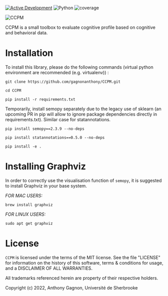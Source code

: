 [![Active Development](https://img.shields.io/badge/Maintenance%20Level-Actively%20Developed-brightgreen.svg)](https://gist.github.com/cheerfulstoic/d107229326a01ff0f333a1d3476e068d)
![Python](https://img.shields.io/badge/Python-3.10%2B-blue)
![coverage](https://raw.githubusercontent.com/gagnonanthony/CCPM/main/coverage.svg)

![CCPM](https://user-images.githubusercontent.com/79757265/225111405-0a5e9a60-4702-4aa7-89fc-d353124dfb63.png)

CCPM is a small toolbox to evaluate cognitive profile based on cognitive and behavioral data. 

Installation
============
To install this library, please do the following commands (virtual python
environment are recommended (e.g. virtualenv)) :

``git clone https://github.com/gagnonanthony/CCPM.git``

``cd CCPM``

``pip install -r requirements.txt``

Temporarily, install semopy separately due to the legacy use of sklearn (an upcoming PR in pip will allow
to ignore package dependencies directly in requirements.txt). Similar case for statannotations. 

``pip install semopy==2.3.9 --no-deps``

``pip install statannotations==0.5.0 --no-deps``

``pip install -e .``

Installing Graphviz
===================
In order to correctly use the visualisation function of ``semopy``, it
is suggested to install Graphviz in your base system.

_FOR MAC USERS:_

``brew install graphviz``

_FOR LINUX USERS:_

``sudo apt get graphviz``

License
============
``CCPM`` is licensed under the terms of the MIT license. See the file
"LICENSE" for information on the history of this software, terms & conditions
for usage, and a DISCLAIMER OF ALL WARRANTIES.

All trademarks referenced herein are property of their respective holders.

Copyright (c) 2022, Anthony Gagnon,
Université de Sherbrooke

